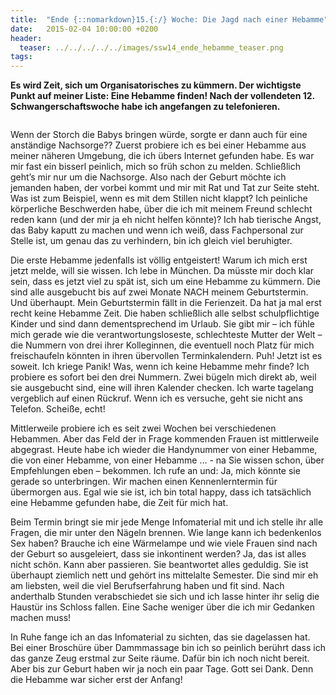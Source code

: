 ```yaml
---
title:  "Ende {::nomarkdown}15.{:/} Woche: Die Jagd nach einer Hebamme"
date:   2015-02-04 10:00:00 +0200
header:
  teaser: ../../../../../images/ssw14_ende_hebamme_teaser.png
tags:
---
```

**Es wird Zeit, sich um Organisatorisches zu kümmern. Der wichtigste Punkt auf meiner Liste: Eine Hebamme finden! Nach der vollendeten 12. Schwangerschaftswoche habe ich angefangen zu telefonieren.**

<figure>
  <img src="../../../../../images/ssw14_ende_hebamme.jpg" alt="">
  <figcaption></figcaption>
</figure>

Wenn der Storch die Babys bringen würde, sorgte er dann auch für eine anständige Nachsorge??
Zuerst probiere ich es bei einer Hebamme aus meiner näheren Umgebung, die ich übers Internet gefunden habe. Es war mir fast ein bisserl peinlich, mich so früh schon zu melden. Schließlich geht’s mir nur um die Nachsorge. Also nach der Geburt möchte ich jemanden haben, der vorbei kommt und mir mit Rat und Tat zur Seite steht. Was ist zum Beispiel, wenn es mit dem Stillen nicht klappt? Ich peinliche körperliche Beschwerden habe, über die ich mit meinem Freund schlecht reden kann (und der mir ja eh nicht helfen könnte)? Ich hab tierische Angst, das Baby kaputt zu machen und wenn ich weiß, dass Fachpersonal zur Stelle ist, um genau das zu verhindern, bin ich gleich viel beruhigter.

Die erste Hebamme jedenfalls ist völlig entgeistert! Warum ich mich erst jetzt melde, will sie wissen. Ich lebe in München. Da müsste mir doch klar sein, dass es jetzt viel zu spät ist, sich um eine Hebamme zu kümmern. Die sind alle ausgebucht bis auf zwei Monate NACH meinem Geburtstermin. Und überhaupt. Mein Geburtstermin fällt in die Ferienzeit. Da hat ja mal erst recht keine Hebamme Zeit. Die haben schließlich alle selbst schulpflichtige Kinder und sind dann dementsprechend im Urlaub. Sie gibt mir – ich fühle mich gerade wie die verantwortungsloseste, schlechteste Mutter der Welt – die Nummern von drei ihrer Kolleginnen, die eventuell noch Platz für mich freischaufeln könnten in ihren übervollen Terminkalendern. Puh! Jetzt ist es soweit. Ich kriege Panik! Was, wenn ich keine Hebamme mehr finde? Ich probiere es sofort bei den drei Nummern. Zwei bügeln mich direkt ab, weil sie ausgebucht sind, eine will ihren Kalender checken. Ich warte tagelang vergeblich auf einen Rückruf. Wenn ich es versuche, geht sie nicht ans Telefon. Scheiße, echt!

Mittlerweile probiere ich es seit zwei Wochen bei verschiedenen Hebammen. Aber das Feld der in Frage kommenden Frauen ist mittlerweile abgegrast. Heute habe ich wieder die Handynummer von einer Hebamme, die von einer Hebamme, von einer Hebamme … - na Sie wissen schon, über Empfehlungen eben – bekommen. Ich rufe an und: Ja, mich könnte sie gerade so unterbringen. Wir machen einen Kennenlerntermin für übermorgen aus. Egal wie sie ist, ich bin total happy, dass ich tatsächlich eine Hebamme gefunden habe, die Zeit für mich hat.

Beim Termin bringt sie mir jede Menge Infomaterial mit und ich stelle ihr alle Fragen, die mir unter den Nägeln brennen. Wie lange kann ich bedenkenlos Sex haben? Brauche ich eine Wärmelampe und wie viele Frauen sind nach der Geburt so ausgeleiert, dass sie inkontinent werden? Ja, das ist alles nicht schön. Kann aber passieren. Sie beantwortet alles geduldig. Sie ist überhaupt ziemlich nett und gehört ins mittelalte Semester. Die sind mir eh am liebsten, weil die viel Berufserfahrung haben und fit sind. Nach anderthalb Stunden verabschiedet sie sich und ich lasse hinter ihr selig die Haustür ins Schloss fallen. Eine Sache weniger über die ich mir Gedanken machen muss!

In Ruhe fange ich an das Infomaterial zu sichten, das sie dagelassen hat. Bei einer Broschüre über Dammmassage bin ich so peinlich berührt dass ich das ganze Zeug erstmal zur Seite räume. Dafür bin ich noch nicht bereit. Aber bis zur Geburt haben wir ja noch ein paar Tage. Gott sei Dank. Denn die Hebamme war sicher erst der Anfang!

